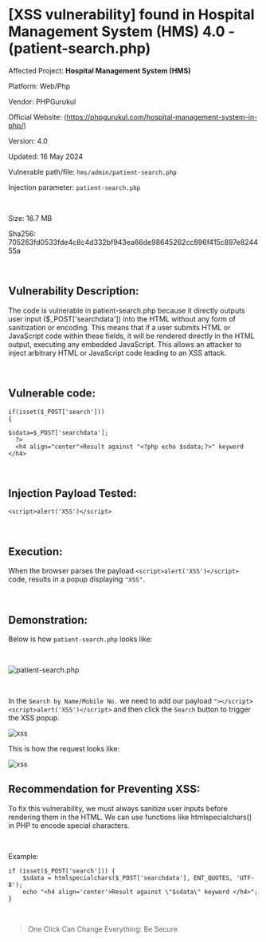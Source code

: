 # [XSS vulnerability] found in Hospital Management System (HMS) 4.0 - (patient-search.php)

Affected Project: **Hospital Management System (HMS)**

Platform: Web/Php

Vendor: PHPGurukul

Official Website: (https://phpgurukul.com/hospital-management-system-in-php/)

Version: 4.0

Updated: 16 May 2024

Vulnerable path/file: `hms/admin/patient-search.php`

Injection parameter: `patient-search.php`

<br />

Size: 16.7 MB

Sha256: 705263fd0533fde4c8c4d332bf943ea66de98645262cc896f415c897e824455a

<br />

## Vulnerability Description:
The code is vulnerable in patient-search.php because it directly outputs user input ($_POST['searchdata']) into the HTML without any form of sanitization or encoding. This means that if a user submits HTML or JavaScript code within these fields, it will be rendered directly in the HTML output, executing any embedded JavaScript.
This allows an attacker to inject arbitrary HTML or JavaScript code leading to an XSS attack.

<br />

## Vulnerable code:
```
if(isset($_POST['search']))
{ 

$sdata=$_POST['searchdata'];
  ?>
  <h4 align="center">Result against "<?php echo $sdata;?>" keyword </h4>
```

<br />

## Injection Payload Tested:

```
<script>alert('XSS')</script>
```

<br />

## Execution:

When the browser parses the payload `<script>alert('XSS')</script>` code, results in a popup displaying `"XSS"`.

<br />

## Demonstration:

Below is how `patient-search.php` looks like:

<br />

![patient-search.php](https://i.postimg.cc/BQFQc28d/1.png)

<br />


In the `Search by Name/Mobile No.` we need to add our payload `"></script><script>alert('XSS')</script>` and then click the `Search` button to trigger the XSS popup.


![xss](https://i.postimg.cc/Qx6G7tmR/3.png)


This is how the request looks like:

![xss](https://i.postimg.cc/J75W1Kk7/2.png)



## Recommendation for Preventing XSS:

To fix this vulnerability, we must always sanitize user inputs before rendering them in the HTML. We can use functions like htmlspecialchars() in PHP to encode special characters.

<br />

Example:
```
if (isset($_POST['search'])) { 
    $sdata = htmlspecialchars($_POST['searchdata'], ENT_QUOTES, 'UTF-8');
    echo "<h4 align='center'>Result against \"$sdata\" keyword </h4>";
}
```

<br />

> One Click Can Change Everything: Be Secure.
